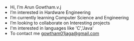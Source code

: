 -  Hi, I’m Arun Gowtham.v.j 
-  I’m interested in Hardware Engineering 
-  I’m currently learning Computer Science and Engineering
-  I’m looking to collaborate on Interesting projects
-  I'm interested in languages like 'C','Java'
-  To contact me gowtham01jaga@gmail.com

<!---
Arun-Gowtham/Arun-Gowtham is a ✨ special ✨ repository because its `README.md` (this file) appears on your GitHub profile.
You can click the Preview link to take a look at your changes.
--->
